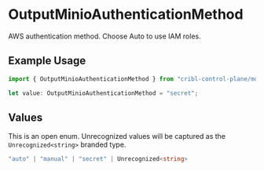 # OutputMinioAuthenticationMethod

AWS authentication method. Choose Auto to use IAM roles.

## Example Usage

```typescript
import { OutputMinioAuthenticationMethod } from "cribl-control-plane/models/operations";

let value: OutputMinioAuthenticationMethod = "secret";
```

## Values

This is an open enum. Unrecognized values will be captured as the `Unrecognized<string>` branded type.

```typescript
"auto" | "manual" | "secret" | Unrecognized<string>
```